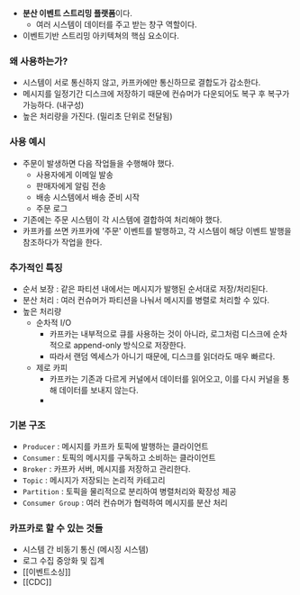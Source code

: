 - **분산 이벤트 스트리밍 플랫폼**이다.
	- 여러 시스템이 데이터를 주고 받는 창구 역할이다.
- 이벤트기반 스트리밍 아키텍쳐의 핵심 요소이다.
### 왜 사용하는가?
- 시스템이 서로 통신하지 않고, 카프카에만 통신하므로 결합도가 감소한다.
- 메시지를 일정기간 디스크에 저장하기 때문에 컨슈머가 다운되어도 복구 후 복구가 가능하다. (내구성)
- 높은 처리량을 가진다. (밀리초 단위로 전달됨)
### 사용 예시
- 주문이 발생하면 다음 작업들을 수행해야 했다.
	- 사용자에게 이메일 발송
	- 판매자에게 알림 전송
	- 배송 시스템에서 배송 준비 시작
	- 주문 로그
- 기존에는 주문 시스템이 각 시스템에 결합하여 처리해야 했다.
- 카프카를 쓰면 카프카에 '주문' 이벤트를 발행하고, 각 시스템이 해당 이벤트 발행을 참조하다가 작업을 한다.
### 추가적인 특징
- 순서 보장 : 같은 파티션 내에서는 메시지가 발행된 순서대로 저장/처리된다.
- 분산 처리 : 여러 컨슈머가 파티션을 나눠서 메시지를 병렬로 처리할 수 있다.
- 높은 처리량
	- 순차적 I/O
		- 카프카는 내부적으로 큐를 사용하는 것이 아니라, 로그처럼 디스크에 순차적으로 append-only 방식으로 저장한다.
		- 따라서 랜덤 엑세스가 아니기 때문에, 디스크를 읽더라도 매우 빠르다.
	- 제로 카피
		- 카프카는 기존과 다르게 커널에서 데이터를 읽어오고, 이를 다시 커널을 통해 데이터를 보내지 않는다.
		- 
### 기본 구조
- `Producer` : 메시지를 카프카 토픽에 발행하는 클라이언트
- `Consumer` : 토픽의 메시지를 구독하고 소비하는 클라이언트
- `Broker` : 카프카 서버, 메시지를 저장하고 관리한다.
- `Topic` : 메시지가 저장되는 논리적 카테고리
- `Partition` : 토픽을 물리적으로 분리하여 병렬처리와 확장성 제공
- `Consumer Group` : 여러 컨슈머가 협력하여 메시지를 분산 처리
### 카프카로 할 수 있는 것들
- 시스템 간 비동기 통신 (메시징 시스템)
- 로그 수집 중앙화 및 집계
- [[이벤트소싱]]
- [[CDC]]